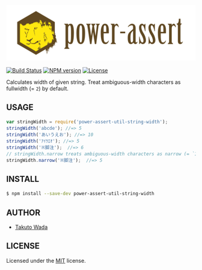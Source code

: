[![power-assert][power-assert-banner]][power-assert-url]

[![Build Status][actions-ci-image]][actions-ci-url]
[![NPM version][npm-image]][npm-url]
[![License][license-image]][license-url]


Calculates width of given string. Treat ambiguous-width characters as fullwidth (= `2`) by default.


USAGE
---------------------------------------

```js
var stringWidth = require('power-assert-util-string-width');
stringWidth('abcde'); //=> 5
stringWidth('あいうえお'); //=> 10
stringWidth('ｱｲｳｴｵ'); //=> 5
stringWidth('※脚注');  //=> 6
// stringWidth.narrow treats ambiguous-width characters as narrow (= `1`)
stringWidth.narrow('※脚注');  //=> 5
```


INSTALL
---------------------------------------

```sh
$ npm install --save-dev power-assert-util-string-width
```


AUTHOR
---------------------------------------
* [Takuto Wada](https://github.com/twada)


LICENSE
---------------------------------------
Licensed under the [MIT](https://github.com/twada/power-assert-runtime/blob/master/LICENSE) license.


[power-assert-url]: https://github.com/power-assert-js/power-assert
[power-assert-banner]: https://raw.githubusercontent.com/power-assert-js/power-assert-js-logo/master/banner/banner-official-fullcolor.png

[actions-ci-url]: https://github.com/twada/power-assert-runtime/actions?query=workflow%3A%22CI%22
[actions-ci-image]: https://github.com/twada/power-assert-runtime/workflows/CI/badge.svg

[npm-url]: https://npmjs.org/package/power-assert-util-string-width
[npm-image]: https://badge.fury.io/js/power-assert-util-string-width.svg

[license-url]: https://github.com/twada/power-assert-runtime/blob/master/LICENSE
[license-image]: https://img.shields.io/badge/license-MIT-brightgreen.svg
